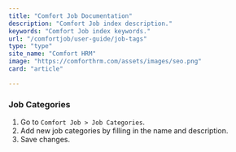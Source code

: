 ```yaml
---
title: "Comfort Job Documentation"
description: "Comfort Job index description."
keywords: "Comfort Job index keywords."
url: "/comfortjob/user-guide/job-tags"
type: "type"
site_name: "Comfort HRM"
image: "https://comforthrm.com/assets/images/seo.png"
card: "article"

---
```


### Job Categories

1. Go to `Comfort Job > Job Categories`.
2. Add new job categories by filling in the name and description.
3. Save changes.


